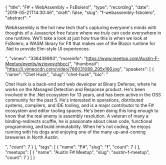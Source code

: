 {
  "title": "F# + WebAssembly = FsBolero!",
  "type": "recording",
  "date": "2019-05-21T14:30:46",
  "draft": false,
  "slug": "f-webassembly-fsbolero",
  "abstract": "<p>WebAssembly is the hot new tech that's capturing everyone's minds with thoughts of a Javascript free future where we truly can code everywhere in one runtime. We'll take a look at just how true this is when we look at FsBolero, a WASM library for F# that makes use of the Blazor runtime for .Net to provide Elm-style UI experiences.</p>",
  "vimeo": "338438993",
  "moreinfo": "https://www.meetup.com/Austin-F-Meetup/events/wzjgvqyzhbcc/",
  "thumbnail": "https://i.vimeocdn.com/video/786031089_295x166.jpg",
  "speakers": [
    {
      "name": "Chet Husk",
      "slug": "chet-husk",
      "bio": "<p>Chet Husk is a back-end and web developer at Binary Defense, where he works on the Managed Detection and Response product. He's been involved in the .Net ecosystem for 13 years, and has been active in the OSS community for the past 5. He's interested in operations, distributed systems, compilers, and IDE tooling, and is a major contributor to the F# ecosystem and editor tooling spaces. He's been doing this long enough to know that the real enemy is assembly resolution. A veteran of many a binding-redirects scuffle, he is passionate about clean code, functional programming, and build immutability. When he's not coding, he enjoys running with his dogs and enjoying one of the many up-and-coming breweries in North Austin.</p>",
      "count": 7
    }
  ],
  "tags": [
    {
      "name": "F#",
      "slug": "f",
      "count": 7
    }
  ],
  "meetups": [
    {
      "name": "Austin F# Meetup",
      "slug": "austin-f-meetup",
      "count": 7
    }
  ]
}